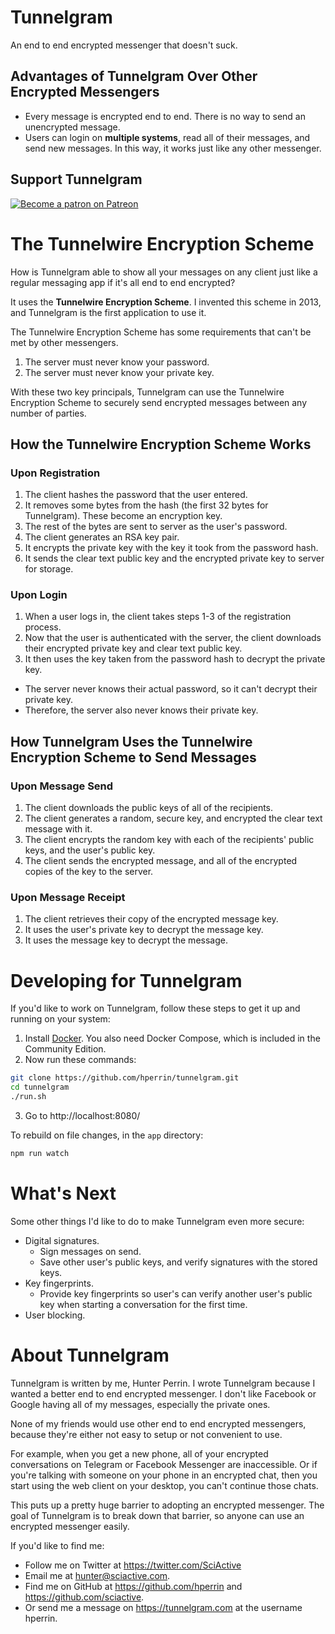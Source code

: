 # Tunnelgram

An end to end encrypted messenger that doesn't suck.

## Advantages of Tunnelgram Over Other Encrypted Messengers

* Every message is encrypted end to end. There is no way to send an unencrypted message.
* Users can login on **multiple systems**, read all of their messages, and send new messages. In this way, it works just like any other messenger.

## Support Tunnelgram

[![Become a patron on Patreon](https://c5.patreon.com/external/logo/become_a_patron_button.png)](https://www.patreon.com/tunnelgram)

# The Tunnelwire Encryption Scheme

How is Tunnelgram able to show all your messages on any client just like a regular messaging app if it's all end to end encrypted?

It uses the **Tunnelwire Encryption Scheme**. I invented this scheme in 2013, and Tunnelgram is the first application to use it.

The Tunnelwire Encryption Scheme has some requirements that can't be met by other messengers.

1. The server must never know your password.
2. The server must never know your private key.

With these two key principals, Tunnelgram can use the Tunnelwire Encryption Scheme to securely send encrypted messages between any number of parties.

## How the Tunnelwire Encryption Scheme Works

### Upon Registration

1. The client hashes the password that the user entered.
2. It removes some bytes from the hash (the first 32 bytes for Tunnelgram). These become an encryption key.
3. The rest of the bytes are sent to server as the user's password.
4. The client generates an RSA key pair.
5. It encrypts the private key with the key it took from the password hash.
6. It sends the clear text public key and the encrypted private key to server for storage.

### Upon Login

1. When a user logs in, the client takes steps 1-3 of the registration process.
2. Now that the user is authenticated with the server, the client downloads their encrypted private key and clear text public key.
3. It then uses the key taken from the password hash to decrypt the private key.

* The server never knows their actual password, so it can't decrypt their private key.
* Therefore, the server also never knows their private key.

## How Tunnelgram Uses the Tunnelwire Encryption Scheme to Send Messages

### Upon Message Send

1. The client downloads the public keys of all of the recipients.
2. The client generates a random, secure key, and encrypted the clear text message with it.
3. The client encrypts the random key with each of the recipients' public keys, and the user's public key.
4. The client sends the encrypted message, and all of the encrypted copies of the key to the server.

### Upon Message Receipt

1. The client retrieves their copy of the encrypted message key.
2. It uses the user's private key to decrypt the message key.
3. It uses the message key to decrypt the message.

# Developing for Tunnelgram

If you'd like to work on Tunnelgram, follow these steps to get it up and running on your system:

1. Install [Docker](https://store.docker.com/search?type=edition&offering=community). You also need Docker Compose, which is included in the Community Edition.
2. Now run these commands:
  ```sh
  git clone https://github.com/hperrin/tunnelgram.git
  cd tunnelgram
  ./run.sh
  ```
3. Go to http://localhost:8080/

To rebuild on file changes, in the `app` directory:

```sh
npm run watch
```

# What's Next

Some other things I'd like to do to make Tunnelgram even more secure:

* Digital signatures.
  * Sign messages on send.
  * Save other user's public keys, and verify signatures with the stored keys.
* Key fingerprints.
  * Provide key fingerprints so user's can verify another user's public key when starting a conversation for the first time.
* User blocking.

# About Tunnelgram

Tunnelgram is written by me, Hunter Perrin. I wrote Tunnelgram because I wanted a better end to end encrypted messenger. I don't like Facebook or Google having all of my messages, especially the private ones.

None of my friends would use other end to end encrypted messengers, because they're either not easy to setup or not convenient to use.

For example, when you get a new phone, all of your encrypted conversations on Telegram or Facebook Messenger are inaccessible. Or if you're talking with someone on your phone in an encrypted chat, then you start using the web client on your desktop, you can't continue those chats.

This puts up a pretty huge barrier to adopting an encrypted messenger. The goal of Tunnelgram is to break down that barrier, so anyone can use an encrypted messenger easily.

If you'd like to find me:

* Follow me on Twitter at https://twitter.com/SciActive
* Email me at hunter@sciactive.com.
* Find me on GitHub at https://github.com/hperrin and https://github.com/sciactive.
* Or send me a message on https://tunnelgram.com at the username hperrin.
